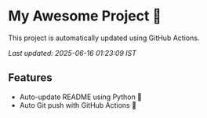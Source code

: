 # My Awesome Project 🚀

This project is automatically updated using GitHub Actions.

_Last updated: 2025-06-16 01:23:09 IST_

## Features
- Auto-update README using Python 🐍
- Auto Git push with GitHub Actions 🤖
